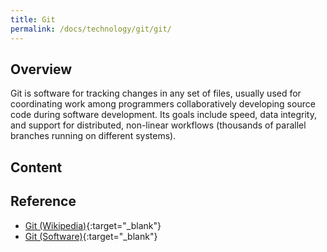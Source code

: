 ```yaml
---
title: Git
permalink: /docs/technology/git/git/
---
```


## Overview

Git is software for tracking changes in any set of files, usually used
for coordinating work among programmers collaboratively developing
source code during software development. Its goals include speed, data
integrity, and support for distributed, non-linear workflows (thousands
of parallel branches running on different systems).

## Content

## Reference
* [Git (Wikipedia)](https://en.wikipedia.org/wiki/Git){:target="_blank"}
* [Git (Software)](https://git-scm.com/){:target="_blank"}